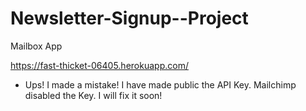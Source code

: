 # Newsletter-Signup--Project
Mailbox App

https://fast-thicket-06405.herokuapp.com/

- Ups!  I made a mistake! I have made public the API Key. Mailchimp  disabled the Key. I will fix it soon!
